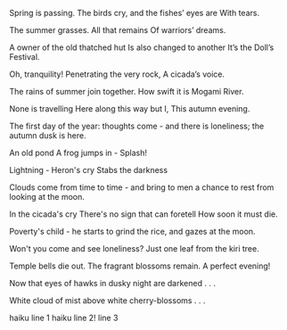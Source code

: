Spring is passing.
The birds cry, and the fishes’ eyes are 
With tears.

The summer grasses.
All that remains
Of warriors’ dreams.

A owner of the old thatched hut
Is also changed to another
It’s the Doll’s Festival.

Oh, tranquility!
Penetrating the very rock,
A cicada’s voice.

The rains of summer join together.
How swift it is
Mogami River.

None is travelling
Here along this way but I,
This autumn evening.

The first day of the year:
thoughts come - and there is loneliness;
the autumn dusk is here.

An old pond
A frog jumps in -
Splash!

Lightning -
Heron's cry
Stabs the darkness

Clouds come from time to time -
and bring to men a chance to rest
from looking at the moon.

In the cicada's cry
There's no sign that can foretell
How soon it must die.

Poverty's child -
he starts to grind the rice,
and gazes at the moon.

Won't you come and see
loneliness? Just one leaf
from the kiri tree.

Temple bells die out.
The fragrant blossoms remain.
A perfect evening!

Now that eyes of hawks
in dusky night
are darkened . . .

White cloud of mist
above white
cherry-blossoms . . .

haiku line 1
haiku line 2!
line 3
